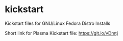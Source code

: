 # kickstart
Kickstart files for GNU/Linux Fedora Distro Installs

Short link for Plasma Kickstart file:
https://git.io/vDmtj
